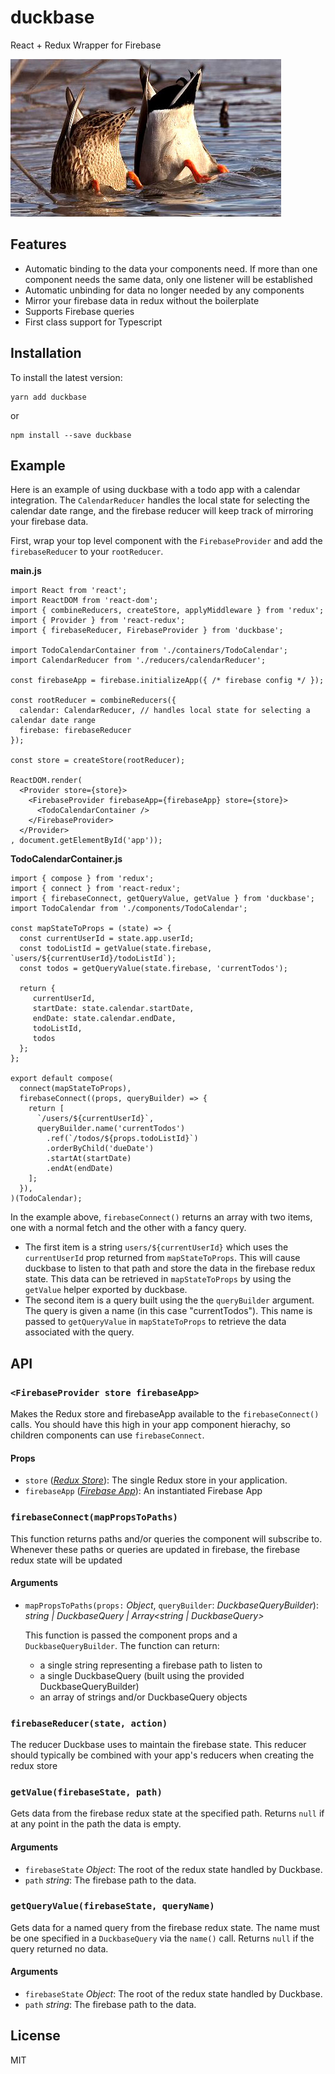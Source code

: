 duckbase
=========================
React + Redux Wrapper for Firebase

![Duck Taunt](ducktaunt.jpg)

## Features
- Automatic binding to the data your components need. If more than one component needs the same data, only one listener will be established
- Automatic unbinding for data no longer needed by any components
- Mirror your firebase data in redux without the boilerplate
- Supports Firebase queries
- First class support for Typescript

## Installation
To install the latest version:
```
yarn add duckbase
```
or
```
npm install --save duckbase
```

## Example
Here is an example of using duckbase with a todo app with a calendar integration. The `CalendarReducer` handles the local state for selecting the calendar date range, and the firebase reducer will keep track of mirroring your firebase data.

First, wrap your top level component with the `FirebaseProvider` and add the `firebaseReducer` to your `rootReducer`.

**main.js**
```
import React from 'react';
import ReactDOM from 'react-dom';
import { combineReducers, createStore, applyMiddleware } from 'redux';
import { Provider } from 'react-redux';
import { firebaseReducer, FirebaseProvider } from 'duckbase';

import TodoCalendarContainer from './containers/TodoCalendar';
import CalendarReducer from './reducers/calendarReducer';

const firebaseApp = firebase.initializeApp({ /* firebase config */ });

const rootReducer = combineReducers({
  calendar: CalendarReducer, // handles local state for selecting a calendar date range
  firebase: firebaseReducer
});

const store = createStore(rootReducer);

ReactDOM.render(
  <Provider store={store}>
    <FirebaseProvider firebaseApp={firebaseApp} store={store}>
      <TodoCalendarContainer />
    </FirebaseProvider>
  </Provider>
, document.getElementById('app'));
```

**TodoCalendarContainer.js**
```
import { compose } from 'redux';
import { connect } from 'react-redux';
import { firebaseConnect, getQueryValue, getValue } from 'duckbase';
import TodoCalendar from './components/TodoCalendar';

const mapStateToProps = (state) => {
  const currentUserId = state.app.userId;
  const todoListId = getValue(state.firebase, `users/${currentUserId}/todoListId`);
  const todos = getQueryValue(state.firebase, 'currentTodos');

  return {
     currentUserId,
     startDate: state.calendar.startDate,
     endDate: state.calendar.endDate,
     todoListId,
     todos
  };
};

export default compose(
  connect(mapStateToProps),
  firebaseConnect((props, queryBuilder) => {
    return [
      `/users/${currentUserId}`,
      queryBuilder.name('currentTodos')
        .ref(`/todos/${props.todoListId}`)
        .orderByChild('dueDate')
        .startAt(startDate)
        .endAt(endDate)
    ];
  }),
)(TodoCalendar);
```

In the example above, `firebaseConnect()` returns an array with two items, one with a normal fetch and the other with a fancy query.
- The first item is a string `users/${currentUserId}` which uses the `currentUserId` prop returned from `mapStateToProps`. This will cause duckbase to listen to that path and store the data in the firebase redux state. This data can be retrieved in `mapStateToProps` by using the `getValue` helper exported by duckbase. 
- The second item is a query built using the the `queryBuilder` argument. The query is given a name (in this case "currentTodos"). This name is passed to `getQueryValue` in `mapStateToProps` to retrieve the data associated with the query.

## API

### `<FirebaseProvider store firebaseApp>`
Makes the Redux store and firebaseApp available to the `firebaseConnect()` calls. You should have this high in your app component hierachy, so children components can use `firebaseConnect`.

#### Props
- `store` (*[Redux Store](http://redux.js.org/docs/api/Store.html)*): The single Redux store in your application.
- `firebaseApp` (*[Firebase App](https://firebase.google.com/docs/reference/js/firebase.app.App)*): An instantiated Firebase App

### `firebaseConnect(mapPropsToPaths)`

This function returns paths and/or queries the component will subscribe to. Whenever these paths or queries are updated in firebase, the firebase redux state will be updated

#### Arguments
- `mapPropsToPaths(props:` *Object*, `queryBuilder`: *DuckbaseQueryBuilder*): *string | DuckbaseQuery | Array<string | DuckbaseQuery>*

  This function is passed the component props and a `DuckbaseQueryBuilder`. The function can return:
  - a single string representing a firebase path to listen to
  - a single DuckbaseQuery (built using the provided DuckbaseQueryBuilder) 
  - an array of strings and/or DuckbaseQuery objects

### `firebaseReducer(state, action)`

The reducer Duckbase uses to maintain the firebase state. This reducer should typically be combined with your app's reducers when creating the redux store

### `getValue(firebaseState, path)`

Gets data from the firebase redux state at the specified path. Returns `null` if at any point in the path the data is empty.

#### Arguments
- `firebaseState` *Object*: The root of the redux state handled by Duckbase. 
- `path` *string*: The firebase path to the data.

### `getQueryValue(firebaseState, queryName)`

Gets data for a named query from the firebase redux state. The name must be one specified in a `DuckbaseQuery` via the `name()` call. Returns `null` if the query returned no data.

#### Arguments
- `firebaseState` *Object*: The root of the redux state handled by Duckbase. 
- `path` *string*: The firebase path to the data.

## License

MIT
